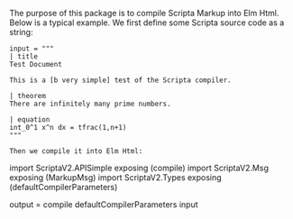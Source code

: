 The purpose of this package is to compile Scripta Markup
into Elm Html.  Below is a typical example. We first define
some Scripta source code as a string:

```
input = """
| title
Test Document

This is a [b very simple] test of the Scripta compiler.

| theorem
There are infinitely many prime numbers.

| equation
int_0^1 x^n dx = tfrac(1,n+1)
"""

Then we compile it into Elm Html:

```
import ScriptaV2.APISimple exposing (compile)
import ScriptaV2.Msg exposing (MarkupMsg)
import ScriptaV2.Types exposing (defaultCompilerParameters)

output = compile defaultCompilerParameters input
```
